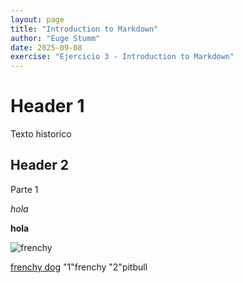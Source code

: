 ```yaml
---
layout: page
title: "Introduction to Markdown"
author: "Euge Stumm"
date: 2025-09-08
exercise: "Ejercicio 3 - Introduction to Markdown"
---
```


# Header 1
Texto historico

## Header 2
Parte 1

*hola*

**hola** 

![frenchy](https://jiminys.com/cdn/shop/articles/Depositphotos_411893720_S.jpg?v=1666986911)

[frenchy dog](https://www.akc.org/dog-breeds/french-bulldog/)
"1"frenchy
"2"pitbull

